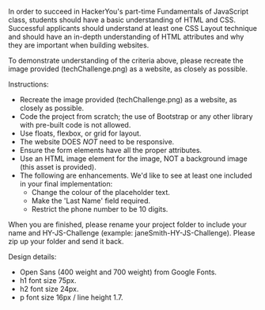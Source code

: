 In order to succeed in HackerYou's part-time Fundamentals of JavaScript class, students should have a basic understanding of HTML and CSS. Successful applicants should understand at least one CSS Layout technique and should have an in-depth understanding of HTML attributes and why they are important when building websites.

To demonstrate understanding of the criteria above, please recreate the image provided (techChallenge.png) as a website, as closely as possible.

Instructions:

- Recreate the image provided (techChallenge.png) as a website, as closely as possible.
- Code the project from scratch; the use of Bootstrap or any other library with pre-built code is not allowed.
- Use floats, flexbox, or grid for layout.
- The website DOES _NOT_ need to be responsive.
- Ensure the form elements have all the proper attributes.
- Use an HTML image element for the image, NOT a background image (this asset is provided).
- The following are enhancements. We'd like to see at least one included in your final implementation:
  - Change the colour of the placeholder text.
  - Make the 'Last Name' field required.
  - Restrict the phone number to be 10 digits.

When you are finished, please rename your project folder to include your name and HY-JS-Challenge (example: janeSmith-HY-JS-Challenge). Please zip up your folder and send it back.

Design details:

- Open Sans (400 weight and 700 weight) from Google Fonts.
- h1 font size 75px.
- h2 font size 24px.
- p font size 16px / line height 1.7.
